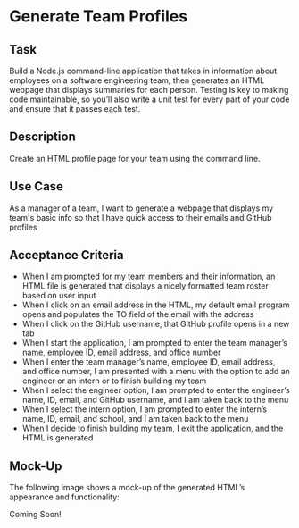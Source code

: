 # Generate Team Profiles

## Task

Build a Node.js command-line application that takes in information about employees on a software engineering team, then generates an HTML webpage that displays summaries for each person. Testing is key to making code maintainable, so you’ll also write a unit test for every part of your code and ensure that it passes each test.

## Description

Create an HTML profile page for your team using the command line.

## Use Case

As a manager of a team, I want to generate a webpage that displays my team's basic info so that I have quick access to their emails and GitHub profiles

## Acceptance Criteria

- When I am prompted for my team members and their information, an HTML file is generated that displays a nicely formatted team roster based on user input
- When I click on an email address in the HTML, my default email program opens and populates the TO field of the email with the address
- When I click on the GitHub username, that GitHub profile opens in a new tab
- When I start the application, I am prompted to enter the team manager’s name, employee ID, email address, and office number
- When I enter the team manager’s name, employee ID, email address, and office number, I am presented with a menu with the option to add an engineer or an intern or to finish building my team
- When I select the engineer option, I am prompted to enter the engineer’s name, ID, email, and GitHub username, and I am taken back to the menu
- When I select the intern option, I am prompted to enter the intern’s name, ID, email, and school, and I am taken back to the menu
- When I decide to finish building my team, I exit the application, and the HTML is generated

## Mock-Up

The following image shows a mock-up of the generated HTML’s appearance and functionality:

Coming Soon!

<!-- ![HTML webpage titled “My Team” features five boxes listing employee names, titles, and other key info.](#) -->
